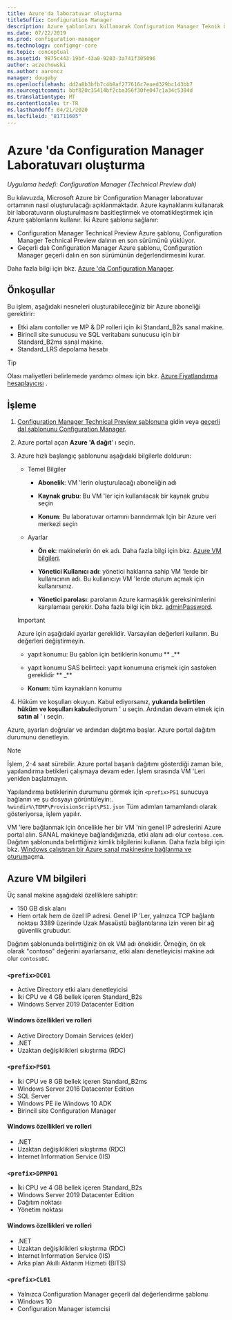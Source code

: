 ```yaml
---
title: Azure'da laboratuvar oluşturma
titleSuffix: Configuration Manager
description: Azure şablonları kullanarak Configuration Manager Teknik Önizleme Laboratuvarı veya güncel dal değerlendirmesi Laboratuvarı oluşturmayı otomatikleştirin
ms.date: 07/22/2019
ms.prod: configuration-manager
ms.technology: configmgr-core
ms.topic: conceptual
ms.assetid: 9875c443-19bf-43a0-9203-3a741f305096
author: aczechowski
ms.author: aaroncz
manager: dougeby
ms.openlocfilehash: dd2a8b3bfb7c4b8af277616c7eaed329bc143bb7
ms.sourcegitcommit: bbf820c35414bf2cba356f30fe047c1a34c5384d
ms.translationtype: MT
ms.contentlocale: tr-TR
ms.lasthandoff: 04/21/2020
ms.locfileid: "81711605"
---
```

# <a name="create-a-configuration-manager-lab-in-azure"></a>Azure 'da Configuration Manager Laboratuvarı oluşturma

*Uygulama hedefi: Configuration Manager (Technical Preview dalı)*

<!--3556017-->

Bu kılavuzda, Microsoft Azure bir Configuration Manager laboratuvar ortamının nasıl oluşturulacağı açıklanmaktadır. Azure kaynaklarını kullanarak bir laboratuvarın oluşturulmasını basitleştirmek ve otomatikleştirmek için Azure şablonlarını kullanır. İki Azure şablonu sağlanır: 

- Configuration Manager Technical Preview Azure şablonu, Configuration Manager Technical Preview dalının en son sürümünü yüklüyor.
- Geçerli dalı Configuration Manager Azure şablonu, Configuration Manager geçerli dalın en son sürümünün değerlendirmesini kurar. 

Daha fazla bilgi için bkz. [Azure 'da Configuration Manager](../understand/configuration-manager-on-azure.md).



## <a name="prerequisites"></a>Önkoşullar

Bu işlem, aşağıdaki nesneleri oluşturabileceğiniz bir Azure aboneliği gerektirir: 
- Etki alanı contoller ve MP & DP rolleri için iki Standard_B2s sanal makine.
- Birincil site sunucusu ve SQL veritabanı sunucusu için bir Standard_B2ms sanal makine.
- Standard_LRS depolama hesabı

> [!Tip]  
> Olası maliyetleri belirlemede yardımcı olması için bkz. [Azure Fiyatlandırma hesaplayıcısı](https://azure.microsoft.com/pricing/calculator/) .  



## <a name="process"></a>İşleme

1. [Configuration Manager Technical Preview şablonuna](https://azure.microsoft.com/resources/templates/sccm-technicalpreview/) gidin veya [geçerli dal şablonunu Configuration Manager](https://azure.microsoft.com/resources/templates/sccm-currentbranch/).  

2. Azure portal açan **Azure 'A dağıt**' ı seçin.  

3. Azure hızlı başlangıç şablonunu aşağıdaki bilgilerle doldurun:

    - Temel Bilgiler  

        - **Abonelik**: VM 'lerin oluşturulacağı aboneliğin adı  

        - **Kaynak grubu**: Bu VM 'ler için kullanılacak bir kaynak grubu seçin  

        - **Konum**: Bu laboratuvar ortamını barındırmak Için bir Azure veri merkezi seçin  

    - Ayarlar  

        - **Ön ek**: makinelerin ön ek adı. Daha fazla bilgi için bkz. [Azure VM bilgileri](#azure-vm-info).  

        - **Yönetici Kullanıcı adı**: yönetici haklarına sahip VM 'lerde bir kullanıcının adı. Bu kullanıcıyı VM 'lerde oturum açmak için kullanırsınız.  

        - **Yönetici parolası**: parolanın Azure karmaşıklık gereksinimlerini karşılaması gerekir. Daha fazla bilgi için bkz. [adminPassword](https://docs.microsoft.com/rest/api/compute/virtualmachines/createorupdate#osprofile).  

    > [!Important]  
    > Azure için aşağıdaki ayarlar gereklidir. Varsayılan değerleri kullanın. Bu değerleri değiştirmeyin.  
    > 
    > - yapıt konumu: Bu şablon için betiklerin konumu ** \_** <!-- https://raw.githubusercontent.com/Azure/azure-quickstart-templates/master/sccm-technicalpreview/ -->  
    >
    > - yapıt konumu SAS belirteci: yapıt konumuna erişmek için sastoken gereklidir ** \_**  
    > 
    > - **Konum**: tüm kaynakların konumu

4. Hüküm ve koşulları okuyun. Kabul ediyorsanız, **yukarıda belirtilen hüküm ve koşulları kabul**ediyorum ' u seçin. Ardından devam etmek için **satın al** ' ı seçin. 

Azure, ayarları doğrular ve ardından dağıtıma başlar. Azure portal dağıtım durumunu denetleyin. 

> [!NOTE]
> İşlem, 2-4 saat sürebilir. Azure portal başarılı dağıtımı gösterdiği zaman bile, yapılandırma betikleri çalışmaya devam eder. İşlem sırasında VM 'Leri yeniden başlatmayın.

Yapılandırma betiklerinin durumunu görmek için `<prefix>PS1` sunucuya bağlanın ve şu dosyayı görüntüleyin:. `%windir%\TEMP\ProvisionScript\PS1.json` Tüm adımları tamamlandı olarak gösteriyorsa, işlem yapılır.

VM 'lere bağlanmak için öncelikle her bir VM 'nin genel IP adreslerini Azure portal alın. SANAL makineye bağlandığınızda, etki alanı adı olur `contoso.com`. Dağıtım şablonunda belirttiğiniz kimlik bilgilerini kullanın. Daha fazla bilgi için bkz. [Windows çalıştıran bir Azure sanal makinesine bağlanma ve oturum](https://docs.microsoft.com/azure/virtual-machines/windows/connect-logon)açma.



## <a name="azure-vm-info"></a>Azure VM bilgileri

Üç sanal makine aşağıdaki özelliklere sahiptir:
- 150 GB disk alanı
- Hem ortak hem de özel IP adresi. Genel IP 'Ler, yalnızca TCP bağlantı noktası 3389 üzerinde Uzak Masaüstü bağlantılarına izin veren bir ağ güvenlik grubudur. 

Dağıtım şablonunda belirttiğiniz ön ek VM adı önekidir. Örneğin, ön ek olarak "contoso" değerini ayarlarsanız, etki alanı denetleyicisi makine adı olur `contosoDC`.


### `<prefix>DC01`

- Active Directory etki alanı denetleyicisi
- İki CPU ve 4 GB bellek içeren Standard_B2s
- Windows Server 2019 Datacenter Edition

#### <a name="windows-features-and-roles"></a>Windows özellikleri ve rolleri
- Active Directory Domain Services (ekler)
- .NET
- Uzaktan değişiklikleri sıkıştırma (RDC)


### `<prefix>PS01`

- İki CPU ve 8 GB bellek içeren Standard_B2ms
- Windows Server 2016 Datacenter Edition
- SQL Server
- Windows PE ile Windows 10 ADK 
- Birincil site Configuration Manager

#### <a name="windows-features-and-roles"></a>Windows özellikleri ve rolleri
- .NET
- Uzaktan değişiklikleri sıkıştırma (RDC) 
- Internet Information Service (IIS)


### `<prefix>DPMP01`

- İki CPU ve 4 GB bellek içeren Standard_B2s
- Windows Server 2019 Datacenter Edition
- Dağıtım noktası
- Yönetim noktası

#### <a name="windows-features-and-roles"></a>Windows özellikleri ve rolleri
- .NET
- Uzaktan değişiklikleri sıkıştırma (RDC) 
- Internet Information Service (IIS)
- Arka plan Akıllı Aktarım Hizmeti (BITS)

### `<prefix>CL01`

- Yalnızca Configuration Manager geçerli dal değerlendirme şablonu
- Windows 10
- Configuration Manager istemcisi
